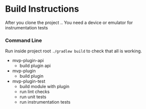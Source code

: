 # Build Instructions

After you clone the project ..
You need a device or emulator for instrumentation tests

### Command Line

Run inside project root `./gradlew build` to check that all is working.

* mvp-plugin-api
    * build plugin api
* mvp-plugin
    * build plugin
* mvp-plugin-test
    * build module with plugin
    * run lint checks
    * run unit tests
    * run instrumentation tests
